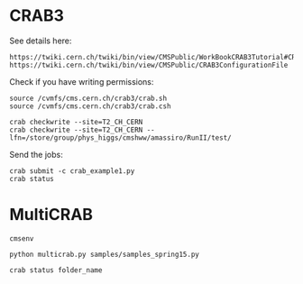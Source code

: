 CRAB3
====

See details here:

    https://twiki.cern.ch/twiki/bin/view/CMSPublic/WorkBookCRAB3Tutorial#CRAB_configuration_parameters
    https://twiki.cern.ch/twiki/bin/view/CMSPublic/CRAB3ConfigurationFile

Check if you have writing permissions:

    source /cvmfs/cms.cern.ch/crab3/crab.sh
    source /cvmfs/cms.cern.ch/crab3/crab.csh

    crab checkwrite --site=T2_CH_CERN
    crab checkwrite --site=T2_CH_CERN --lfn=/store/group/phys_higgs/cmshww/amassiro/RunII/test/

Send the jobs:

    crab submit -c crab_example1.py
    crab status

MultiCRAB
====

    cmsenv

    python multicrab.py samples/samples_spring15.py

    crab status folder_name
